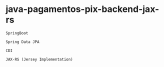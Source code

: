 # java-pagamentos-pix-backend-jax-rs

`SpringBoot`

`Spring Data JPA`

`CDI`

`JAX-RS (Jersey Implementation)`